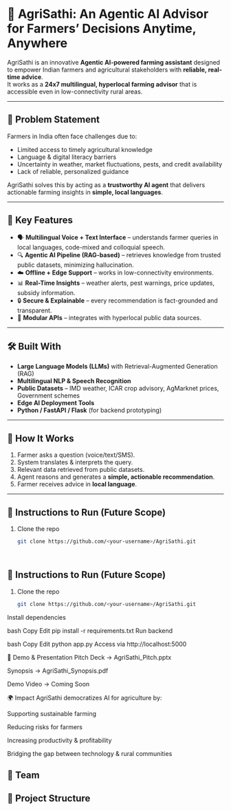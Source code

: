 # 🌱 AgriSathi: An Agentic AI Advisor for Farmers’ Decisions Anytime, Anywhere

AgriSathi is an innovative **Agentic AI-powered farming assistant** designed to empower Indian farmers and agricultural stakeholders with **reliable, real-time advice**.  
It works as a **24x7 multilingual, hyperlocal farming advisor** that is accessible even in low-connectivity rural areas.  

---

## 🚜 Problem Statement
Farmers in India often face challenges due to:
- Limited access to timely agricultural knowledge  
- Language & digital literacy barriers  
- Uncertainty in weather, market fluctuations, pests, and credit availability  
- Lack of reliable, personalized guidance  

AgriSathi solves this by acting as a **trustworthy AI agent** that delivers actionable farming insights in **simple, local languages**.

---

## 🌾 Key Features
- 🗣️ **Multilingual Voice + Text Interface** – understands farmer queries in local languages, code-mixed and colloquial speech.  
- 🔍 **Agentic AI Pipeline (RAG-based)** – retrieves knowledge from trusted public datasets, minimizing hallucination.  
- ☁️ **Offline + Edge Support** – works in low-connectivity environments.  
- 📊 **Real-Time Insights** – weather alerts, pest warnings, price updates, subsidy information.  
- 🔒 **Secure & Explainable** – every recommendation is fact-grounded and transparent.  
- 🔗 **Modular APIs** – integrates with hyperlocal public data sources.  

---

## 🛠️ Built With
- **Large Language Models (LLMs)** with Retrieval-Augmented Generation (RAG)  
- **Multilingual NLP & Speech Recognition**  
- **Public Datasets** – IMD weather, ICAR crop advisory, AgMarknet prices, Government schemes  
- **Edge AI Deployment Tools**  
- **Python / FastAPI / Flask** (for backend prototyping)  

---

## 📖 How It Works
1. Farmer asks a question (voice/text/SMS).  
2. System translates & interprets the query.  
3. Relevant data retrieved from public datasets.  
4. Agent reasons and generates a **simple, actionable recommendation**.  
5. Farmer receives advice in **local language**.





---

## 🚀 Instructions to Run (Future Scope)
1. Clone the repo  
   ```bash
   git clone https://github.com/<your-username>/AgriSathi.git




## 🚀 Instructions to Run (Future Scope)
1. Clone the repo  
   ```bash
   git clone https://github.com/<your-username>/AgriSathi.git
Install dependencies

bash
Copy
Edit
pip install -r requirements.txt
Run backend

bash
Copy
Edit
python app.py
Access via http://localhost:5000

📸 Demo & Presentation
Pitch Deck → AgriSathi_Pitch.pptx

Synopsis → AgriSathi_Synopsis.pdf

Demo Video → Coming Soon

🌍 Impact
AgriSathi democratizes AI for agriculture by:

Supporting sustainable farming

Reducing risks for farmers

Increasing productivity & profitability

Bridging the gap between technology & rural communities

🤝 Team
---

## 📂 Project Structure
